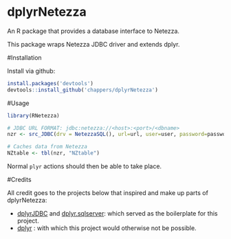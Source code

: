 # dplyrNetezza

An R package that provides a database interface to Netezza.

This package wraps Netezza JDBC driver and extends dplyr.

#Installation

Install via github:

```R
install.packages('devtools')
devtools::install_github('chappers/dplyrNetezza')
```

#Usage

```R
library(RNetezza)

# JDBC URL FORMAT: jdbc:netezza://<host>:<port>/<dbname>
nzr <- src_JDBC(drv = NetezzaSQL(), url=url, user=user, password=password)

# Caches data from Netezza
NZtable <- tbl(nzr, "NZtable")
```

Normal `plyr` actions should then be able to take place.

#Credits

All credit goes to the projects below that inspired and make up parts of dplyrNetezza:

*  [dplyrJDBC](https://github.com/jimhester/dplyrJDBC) and [dplyr.sqlserver](https://github.com/hs3180/dplyr.sqlserver): which served as the boilerplate for this project.  
*  [dplyr](https://github.com/hadley/dplyr) : with which this project would otherwise not be possible.

